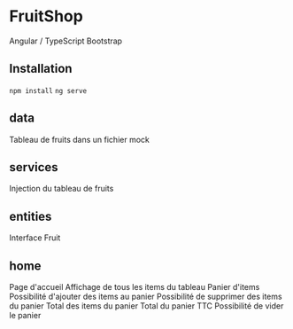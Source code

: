 # FruitShop

Angular / TypeScript
Bootstrap

## Installation
`npm install`
`ng serve`

## data
Tableau de fruits dans un fichier mock

## services
Injection du tableau de fruits

## entities
Interface Fruit

## home
Page d'accueil
Affichage de tous les items du tableau
Panier d'items
Possibilité d'ajouter des items au panier
Possibilité de supprimer des items du panier
Total des items du panier
Total du panier TTC
Possibilité de vider le panier


